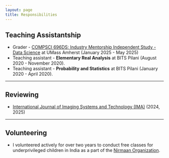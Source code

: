 ```yaml
---
layout: page
title: Responsibilities
---
```


## Teaching Assistantship 

- Grader - <a href="https://sites.google.com/umass.edu/compsci-696ds-spring-2025?pli=1" target="_blank">COMPSCI 696DS: Industry Mentorship Independent Study - Data Science</a> at UMass Amherst (January 2025 - May 2025)
- Teaching assistant - **Elementary Real Analysis** at BITS Pilani (August 2020 - November 2020). 
- Teaching assistant - **Probability and Statistics** at BITS Pilani (January 2020 - April 2020).

---
## Reviewing

- <a href="https://onlinelibrary.wiley.com/journal/10981098" target="_blank">International Journal of Imaging Systems and Technology (IMA)</a> (2024, 2025) 

---

## Volunteering

- I volunteered actively for over two years to conduct free classes for underprivileged children in India as a part of the <a href="https://nirmaan.org/" target="_blank">Nirmaan Organization</a>. 
